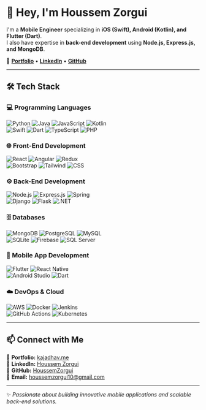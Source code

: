 # 🚀 Hey, I'm Houssem Zorgui

I'm a **Mobile Engineer** specializing in **iOS (Swift), Android (Kotlin), and Flutter (Dart)**.  
I also have expertise in **back-end development** using **Node.js, Express.js, and MongoDB**.

🔗 **[Portfolio](https://personal-portfolio1-tcbg.onrender.com)** • **[LinkedIn](https://www.linkedin.com/in/engineer-houssem-zorgui/)** • **[GitHub](https://github.com/HoussemZorgui/)**

---

## 🛠️ Tech Stack

### 💻 Programming Languages
![Python](https://skillicons.dev/icons?i=python) ![Java](https://skillicons.dev/icons?i=java) ![JavaScript](https://skillicons.dev/icons?i=js) ![Kotlin](https://skillicons.dev/icons?i=kotlin)  
![Swift](https://skillicons.dev/icons?i=swift) ![Dart](https://skillicons.dev/icons?i=dart) ![TypeScript](https://skillicons.dev/icons?i=ts) ![PHP](https://skillicons.dev/icons?i=php)

### 🌐 Front-End Development
![React](https://skillicons.dev/icons?i=react) ![Angular](https://skillicons.dev/icons?i=angular) ![Redux](https://skillicons.dev/icons?i=redux)  
![Bootstrap](https://skillicons.dev/icons?i=bootstrap) ![Tailwind](https://skillicons.dev/icons?i=tailwind) ![CSS](https://skillicons.dev/icons?i=css)

### ⚙️ Back-End Development
![Node.js](https://skillicons.dev/icons?i=nodejs) ![Express.js](https://skillicons.dev/icons?i=express) ![Spring](https://skillicons.dev/icons?i=spring)  
![Django](https://skillicons.dev/icons?i=django) ![Flask](https://skillicons.dev/icons?i=flask) ![.NET](https://skillicons.dev/icons?i=dotnet)

### 🗄️ Databases
![MongoDB](https://skillicons.dev/icons?i=mongodb) ![PostgreSQL](https://skillicons.dev/icons?i=postgres) ![MySQL](https://skillicons.dev/icons?i=mysql)  
![SQLite](https://skillicons.dev/icons?i=sqlite) ![Firebase](https://skillicons.dev/icons?i=firebase) ![SQL Server](https://skillicons.dev/icons?i=mssql)

### 📱 Mobile App Development
![Flutter](https://skillicons.dev/icons?i=flutter) ![React Native](https://skillicons.dev/icons?i=react)  
![Android Studio](https://skillicons.dev/icons?i=androidstudio) ![Dart](https://skillicons.dev/icons?i=dart)

### ☁️ DevOps & Cloud
![AWS](https://skillicons.dev/icons?i=aws) ![Docker](https://skillicons.dev/icons?i=docker) ![Jenkins](https://skillicons.dev/icons?i=jenkins)  
![GitHub Actions](https://skillicons.dev/icons?i=githubactions) ![Kubernetes](https://skillicons.dev/icons?i=kubernetes)

---

## 📫 Connect with Me
🔹 **Portfolio:** [kajadhav.me](https://kajadhav.me/)  
🔹 **LinkedIn:** [Houssem Zorgui](https://www.linkedin.com/in/engineer-houssem-zorgui/)  
🔹 **GitHub:** [HoussemZorgui](https://github.com/HoussemZorgui/)  
🔹 **Email:** houssemzorgui10@gmail.com  

---

✨ _Passionate about building innovative mobile applications and scalable back-end solutions._  
